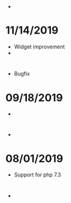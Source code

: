 # 

- 

# 11/14/2019

- Widget improvement
- 

# 

- Bugfix

# 09/18/2019

- 

# 

- 

# 08/01/2019

- Support for php 7.3

# 

- 
